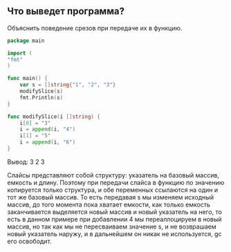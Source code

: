 ## Что выведет программа?

Объяснить поведение срезов при передаче их в функцию.

```go
package main

import (
"fmt"
)

func main() {
    var s = []string{"1", "2", "3"}
    modifySlice(s)
    fmt.Println(s)
}

func modifySlice(i []string) {
    i[0] = "3"
    i = append(i, "4")
    i[1] = "5"
    i = append(i, "6")
}
```

Вывод: 3 2 3

Слайсы представляют собой структуру: указатель на базовый массив, емкость и длину.
Поэтому при передачи слайса в функцию по значению копируется только структура, и обе переменных ссылаются на один и тот же базовый массив. То есть передавая s мы изменяем исходный массив, до того момента пока хватает емкости, как только емкость заканчивается выделяется новый массив и новый указатель на него,
то есть в данном примере при добавлении 4 мы переаллоцируем в новый массив, но так как мы не пересваиваем значение s, и не возврашаем новый указатель наружу, и в дальнейшем он никак не используется, gc его освободит.
